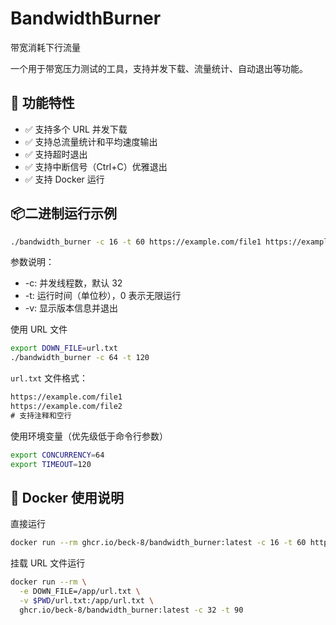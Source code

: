 # BandwidthBurner
带宽消耗下行流量

一个用于带宽压力测试的工具，支持并发下载、流量统计、自动退出等功能。

## 🚀 功能特性

- ✅ 支持多个 URL 并发下载
- ✅ 支持总流量统计和平均速度输出
- ✅ 支持超时退出
- ✅ 支持中断信号（Ctrl+C）优雅退出
- ✅ 支持 Docker 运行

## 📦二进制运行示例
```bash
./bandwidth_burner -c 16 -t 60 https://example.com/file1 https://example.com/file2
```
参数说明：

- -c: 并发线程数，默认 32
- -t: 运行时间（单位秒），0 表示无限运行
- -v: 显示版本信息并退出

使用 URL 文件
```bash
export DOWN_FILE=url.txt
./bandwidth_burner -c 64 -t 120
```
`url.txt` 文件格式：
```txt
https://example.com/file1
https://example.com/file2
# 支持注释和空行
```

使用环境变量（优先级低于命令行参数）
```bash
export CONCURRENCY=64
export TIMEOUT=120
```

## 🐳 Docker 使用说明

直接运行
```bash
docker run --rm ghcr.io/beck-8/bandwidth_burner:latest -c 16 -t 60 https://example.com/file1
```
挂载 URL 文件运行
```bash
docker run --rm \
  -e DOWN_FILE=/app/url.txt \
  -v $PWD/url.txt:/app/url.txt \
  ghcr.io/beck-8/bandwidth_burner:latest -c 32 -t 90
```